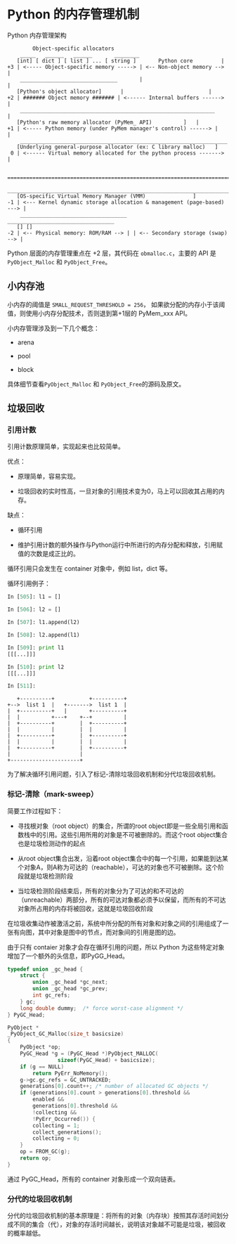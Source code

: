 # Python 的内存管理机制

Python 内存管理架构

```
        Object-specific allocators
    _____   ______   ______       ________
   [int] [ dict ] [ list ] ... [ string ]       Python core         |
+3 | <----- Object-specific memory -----> | <-- Non-object memory --> |
    _______________________________       |                           |
   [Python's object allocator]      |                           |
+2 | ####### Object memory ####### | <------ Internal buffers ------> |
    ______________________________________________________________    |
   [Python's raw memory allocator (PyMem_ API)          ]   |
+1 | <----- Python memory (under PyMem manager's control) ------> |   |
    __________________________________________________________________
   [Underlying general-purpose allocator (ex: C library malloc)   ]
 0 | <------ Virtual memory allocated for the python process -------> |

   =========================================================================
    _______________________________________________________________________
   [OS-specific Virtual Memory Manager (VMM)               ]
-1 | <--- Kernel dynamic storage allocation & management (page-based) ---> |
    __________________________________   __________________________________
   [] []
-2 | <-- Physical memory: ROM/RAM --> | | <-- Secondary storage (swap) --> |

```

Python 层面的内存管理重点在 +2 层，其代码在 `obmalloc.c`，主要的 API 是 `PyObject_Malloc` 和 `PyObject_Free`。

## 小内存池

小内存的阈值是 `SMALL_REQUEST_THRESHOLD = 256`， 如果欲分配的内存小于该阈值，则使用小内存分配技术，否则退到第+1层的 PyMem_xxx API。

小内存管理涉及到一下几个概念：

- arena

- pool

- block

具体细节查看`PyObject_Malloc` 和 `PyObject_Free`的源码及原文。

## 垃圾回收

### 引用计数

引用计数原理简单，实现起来也比较简单。

优点：

- 原理简单，容易实现。

- 垃圾回收的实时性高，一旦对象的引用技术变为0，马上可以回收其占用的内存。

缺点：

- 循环引用

- 维护引用计数的额外操作与Python运行中所进行的内存分配和释放，引用赋值的次数是成正比的。

循环引用只会发生在 container 对象中，例如 list，dict 等。

循环引用例子：

```python
In [505]: l1 = []

In [506]: l2 = []

In [507]: l1.append(l2)

In [508]: l2.append(l1)

In [509]: print l1
[[[...]]]

In [510]: print l2
[[[...]]]

In [511]:
```

```
   +----------+           +----------+
+-->  list 1  |   +------->  list 1  |
|  +----------+   |       +----------+
|  |          +---+    +--+          |
|  +----------+        |  +----------+
|  |          |        |  |          |
|  +----------+        |  +----------+
|  |          |        |  |          |
|  +----------+        |  +----------+
|                      |
+----------------------+
```

为了解决循环引用问题，引入了标记-清除垃圾回收机制和分代垃圾回收机制。

### 标记-清除（mark-sweep）

简要工作过程如下：

- 寻找根对象（root object）的集合，所谓的root object即是一些全局引用和函数栈中的引用。这些引用所用的对象是不可被删除的。而这个root object集合也是垃圾检测动作的起点

- 从root object集合出发，沿着root object集合中的每一个引用，如果能到达某个对象A，则A称为可达的（reachable），可达的对象也不可被删除。这个阶段就是垃圾检测阶段

- 当垃圾检测阶段结束后，所有的对象分为了可达的和不可达的（unreachable）两部分，所有的可达对象都必须予以保留，而所有的不可达对象所占用的内存将被回收，这就是垃圾回收阶段

在垃圾收集动作被激活之前，系统中所分配的所有对象和对象之间的引用组成了一张有向图，其中对象是图中的节点，而对象间的引用是图的边。

由于只有 contaier 对象才会存在循环引用的问题，所以 Python 为这些特定对象增加了一个额外的头信息，即PyGG_Head。

```C
typedef union _gc_head {
    struct {
        union _gc_head *gc_next;
        union _gc_head *gc_prev;
        int gc_refs;
    } gc;
    long double dummy;  /* force worst-case alignment */
} PyGC_Head;
```

```C
PyObject *
_PyObject_GC_Malloc(size_t basicsize)
{
	PyObject *op;
	PyGC_Head *g = (PyGC_Head *)PyObject_MALLOC(
                sizeof(PyGC_Head) + basicsize);
	if (g == NULL)
		return PyErr_NoMemory();
	g->gc.gc_refs = GC_UNTRACKED;
	generations[0].count++; /* number of allocated GC objects */
 	if (generations[0].count > generations[0].threshold &&
 	    enabled &&
 	    generations[0].threshold &&
 	    !collecting &&
 	    !PyErr_Occurred()) {
		collecting = 1;
		collect_generations();
		collecting = 0;
	}
	op = FROM_GC(g);
	return op;
}
```

通过 PyGC_Head，所有的 container 对象形成一个双向链表。

### 分代的垃圾回收机制

分代的垃圾回收机制的基本原理是：将所有的对象（内存块）按照其存活时间划分成不同的集合（代），对象的存活时间越长，说明该对象越不可能是垃圾，被回收的概率越低。